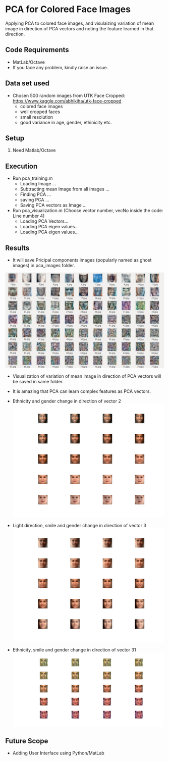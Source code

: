 # PCA for Colored Face Images

Applying PCA to colored face images, and visulaizing variation of mean image in direction of PCA vectors and noting the feature learned in that direction.

## Code Requirements
- MatLab/Octave
- If you face any problem, kindly raise an issue.

## Data set used
- Chosen 500 random images from UTK Face Cropped: https://www.kaggle.com/abhikjha/utk-face-cropped
  - colored face images
  - well cropped faces
  - small resolution
  - good variance in age, gender, ethinicity etc.

## Setup

1) Need Matlab/Octave

## Execution

- Run pca_training.m
  - Loading Image ...
  - Subtracting mean Image from all images ...
  - Finding PCA ...
  - saving PCA ...
  - Saving PCA vectors as Image ...
- Run pca_visualization.m (Choose vector number, vecNo inside the code: Line number 4)
  - Loading PCA Vectors...
  - Loading PCA eigen values...
  - Loading PCA eigen values...

## Results

- It will save Pricipal components images (popularly named as ghost images) in pca_images folder.

![diagram](./readMeSupportFiles/ss.png)

- Visualization of variation of mean image in direction of PCA vectors will be saved in same folder.
- It is amazing that PCA can learn complex features as PCA vectors.
- Ethnicity and gender change in direction of vector 2
![diagram](./readMeSupportFiles/2.png)

- Light direction, smile and gender change in direction of vector 3
![diagram](./readMeSupportFiles/3.png)

- Ethnicity, smile and gender change in direction of vector 31
![diagram](./readMeSupportFiles/31.gif)

## Future Scope
- Adding User Interface using Python/MatLab
